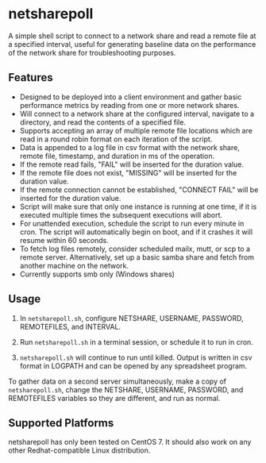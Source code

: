 # netsharepoll
A simple shell script to connect to a network share and read a remote file at a specified interval, useful for generating baseline data on the performance of the network share for troubleshooting purposes.



## Features

* Designed to be deployed into a client environment and gather basic performance metrics by reading from one or more network shares.  
* Will connect to a network share at the configured interval, navigate to a directory, and read the contents of a specified file.
* Supports accepting an array of multiple remote file locations which are read in a round robin format on each iteration of the script.
* Data is appended to a log file in csv format with the network share, remote file, timestamp, and duration in ms of the operation.  
* If the remote read fails, "FAIL" will be inserted for the duration value.
* If the remote file does not exist, "MISSING" will be inserted for the duration value.
* If the remote connection cannot be established, "CONNECT FAIL" will be inserted for the duration value.
* Script will make sure that only one instance is running at one time, if it is executed multiple times the subsequent executions will abort.
* For unattended execution, schedule the script to run every minute in cron.  The script will automatically begin on boot, and if it crashes it will resume within 60 seconds.
* To fetch log files remotely, consider scheduled mailx, mutt, or scp to a remote server.  Alternatively, set up a basic samba share and fetch from another machine on the network.
* Currently supports smb only (Windows shares)


## Usage

1. In `netsharepoll.sh`, configure NETSHARE, USERNAME, PASSWORD, REMOTEFILES, and INTERVAL.

2. Run `netsharepoll.sh` in a terminal session, or schedule it to run in cron.

3. `netsharepoll.sh` will continue to run until killed.  Output is written in csv format in LOGPATH and can be opened by any spreadsheet program.

To gather data on a second server simultaneously, make a copy of `netsharepoll.sh`, change the NETSHARE, USERNAME, PASSWORD, and REMOTEFILES variables so they are different, and run as normal.


## Supported Platforms

netsharepoll has only been tested on CentOS 7.  It should also work on any other Redhat-compatible Linux distribution.